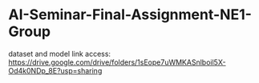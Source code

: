 # AI-Seminar-Final-Assignment-NE1-Group

dataset and model link access: https://drive.google.com/drive/folders/1sEope7uWMKASnlboil5X-Od4k0NDp_8E?usp=sharing
